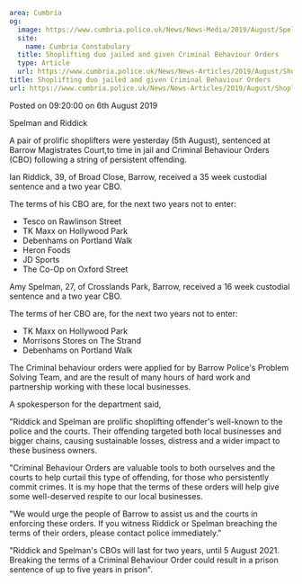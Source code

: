 ```yaml
area: Cumbria
og:
  image: https://www.cumbria.police.uk/News/News-Media/2019/August/Spelman-and-Riddickpng.png
  site:
    name: Cumbria Constabulary
  title: Shoplifting duo jailed and given Criminal Behaviour Orders
  type: Article
  url: https://www.cumbria.police.uk/News/News-Articles/2019/August/Shoplifting-duo-jailed-and-given-Criminal-Behaviour-Orders.aspx
title: Shoplifting duo jailed and given Criminal Behaviour Orders
url: https://www.cumbria.police.uk/News/News-Articles/2019/August/Shoplifting-duo-jailed-and-given-Criminal-Behaviour-Orders.aspx
```

Posted on 09:20:00 on 6th August 2019

Spelman and Riddick

A pair of prolific shoplifters were yesterday (5th August), sentenced at Barrow Magistrates Court,to time in jail and Criminal Behaviour Orders (CBO) following a string of persistent offending.

Ian Riddick, 39, of Broad Close, Barrow, received a 35 week custodial sentence and a two year CBO.

The terms of his CBO are, for the next two years not to enter:

 * Tesco on Rawlinson Street
 * TK Maxx on Hollywood Park
 * Debenhams on Portland Walk
 * Heron Foods
 * JD Sports
 * The Co-Op on Oxford Street

Amy Spelman, 27, of Crosslands Park, Barrow, received a 16 week custodial sentence and a two year CBO.

The terms of her CBO are, for the next two years not to enter:

 * TK Maxx on Hollywood Park
 * Morrisons Stores on The Strand
 * Debenhams on Portland Walk

The Criminal behaviour orders were applied for by Barrow Police's Problem Solving Team, and are the result of many hours of hard work and partnership working with these local businesses.

A spokesperson for the department said,

"Riddick and Spelman are prolific shoplifting offender's well-known to the police and the courts. Their offending targeted both local businesses and bigger chains, causing sustainable losses, distress and a wider impact to these business owners.

"Criminal Behaviour Orders are valuable tools to both ourselves and the courts to help curtail this type of offending, for those who persistently commit crimes. It is my hope that the terms of these orders will help give some well-deserved respite to our local businesses.

"We would urge the people of Barrow to assist us and the courts in enforcing these orders. If you witness Riddick or Spelman breaching the terms of their orders, please contact police immediately."

"Riddick and Spelman's CBOs will last for two years, until 5 August 2021. Breaking the terms of a Criminal Behaviour Order could result in a prison sentence of up to five years in prison".
